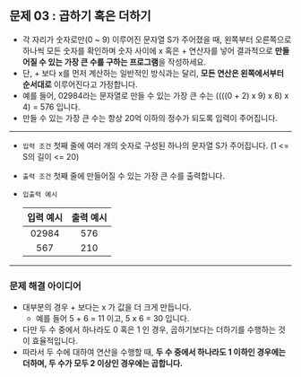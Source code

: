 ## 문제 03 : 곱하기 혹은 더하기
- 각 자리가 숫자로만(0 ~ 9) 이루어진 문자열 S가 주어졌을 때, 왼쪽부터 오른쪽으로 하나씩 모든 숫자를 확인하며 숫자 사이에 x 혹은 + 연산자를 넣어 결과적으로 **만들어질 수 있는 가장 큰 수를 구하는 프로그램**을 작성하세요.
- 단, + 보다 x를 먼저 계산하는 일반적인 방식과는 달리, **모든 연산은 왼쪽에서부터 순서대로** 이루어진다고 가정합니다.
- 예를 들어, 02984라는 문자열로 만들 수 있는 가장 큰 수는 ((((0 + 2) x 9) x 8) x 4) = 576 입니다.
- 만들 수 있는 가장 큰 수는 항상 20억 이하의 정수가 되도록 입력이 주어집니다.
---
- `입력 조건` 첫째 줄에 여러 개의 숫자로 구성된 하나의 문자열 S가 주어집니다. (1 <= S의 길이 <= 20)
- `출력 조건` 첫째 줄에 만들어질 수 있는 가장 큰 수를 출력합니다.
- `입출력 예시`

  | 입력 예시 | 출력 예시 |
  |:-:|:-:|
  | 02984 | 576 |
  | 567 | 210 |
---
### 문제 해결 아이디어
- 대부분의 경우 + 보다는 x 가 값을 더 크게 만듭니다.
  - 예를 들어 5 + 6 = 11 이고, 5 x 6 = 30 입니다.
- 다만 두 수 중에서 하나라도 0 혹은 1 인 경우, 곱하기보다는 더하기를 수행하는 것이 효율적입니다.
- 따라서 두 수에 대하여 연산을 수행할 때, **두 수 중에서 하나라도 1 이하인 경우에는 더하며, 두 수가 모두 2 이상인 경우에는 곱합니다.**